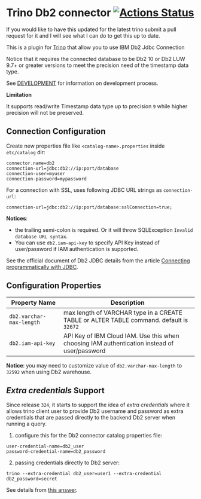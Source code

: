 # Trino Db2 connector [![Actions Status](https://github.com/IBM/trino-db2/workflows/Java%20CI/badge.svg)](https://github.com/IBM/trino-db2/actions)

If you would like to have this updated for the latest trino submit a pull request for it and I will see what I can do to get this up to date. 

This is a plugin for [Trino](https://trino.io/) that allow you to use IBM Db2 Jdbc Connection

Notice that it requires the connected database to be Db2 10 or Db2 LUW 9.7+ or greater versions to meet the precision need of the timestamp data type.

See [DEVELOPMENT](DEVELOPMENT.md) for information on development process.

**Limitation**

It supports read/write Timestamp data type up to precision `9` while
higher precision will not be preserved. 

## Connection Configuration

Create new properties file like `<catalog-name>.properties` inside `etc/catalog` dir:

    connector.name=db2
    connection-url=jdbc:db2://ip:port/database
    connection-user=myuser
    connection-password=mypassword

For a connection with SSL, uses following JDBC URL strings as `connection-url`:

    connection-url=jdbc:db2://ip:port/database:sslConnection=true;

**Notices**:
* the trailing semi-colon is required. Or it will throw SQLException `Invalid database URL syntax`.
* You can use `db2.iam-api-key` to specify API Key instead of user/password if IAM authentication is supported.

See the official document of Db2 JDBC details from the article [Connecting programmatically with JDBC](https://www.ibm.com/support/knowledgecenter/en/SS6NHC/com.ibm.swg.im.dashdb.doc/connecting/connect_connecting_jdbc_applications.html).

## Configuration Properties

| Property Name | Description |
|---------------|-------------|
|`db2.varchar-max-length` | max length of VARCHAR type in a CREATE TABLE or ALTER TABLE command. default is `32672`|
|`db2.iam-api-key` | API Key of IBM Cloud IAM. Use this when choosing IAM authentication instead of user/password |

**Notice**: you may need to customize value of `db2.varchar-max-length` to `32592` when using Db2 warehouse.

## _Extra credentials_ Support

Since release `324`, it starts to support the idea of _extra credentials_ where it allows trino client user to provide Db2 username and password as extra credentials that are passed directly to the backend Db2 server when running a query.

1. configure this for the Db2 connector catalog properties file:
```
user-credential-name=db2_user
password-credential-name=db2_password
```
2. passing credentials directly to Db2 server:
```
trino --extra-credential db2_user=user1 --extra-credential db2_password=secret
```

See details from [this answer](https://stackoverflow.com/a/58634432/914967).
